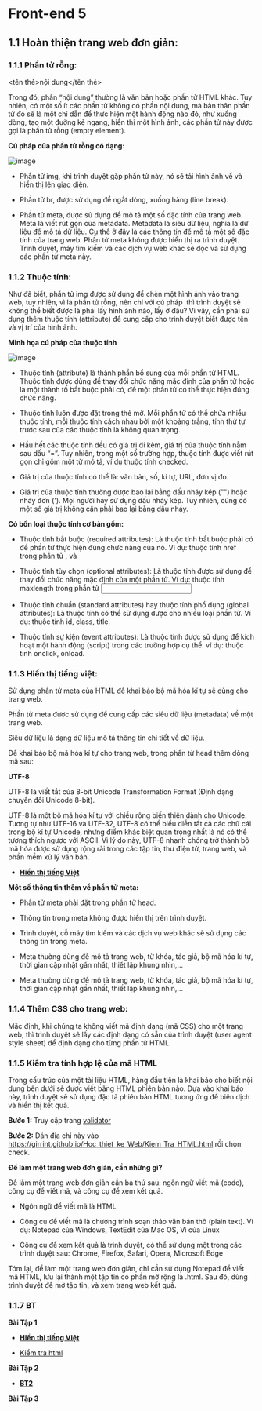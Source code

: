 # Front-end 5

## 1.1 Hoàn thiện trang web đơn giản:

### 1.1.1 Phần tử rỗng:

<tên thẻ>nội dung</tên thẻ>

Trong đó, phần “nội dung” thường là văn bản hoặc phần tử HTML khác.
Tuy nhiên, có một số ít các phần tử không có phần nội dung, mà bản thân phần tử đó sẽ là một chỉ dẫn để thực hiện một hành động nào đó,
như xuống dòng, tạo một đường kẻ ngang, hiển thị một hình ảnh, các phần tử này được gọi là phần tử rỗng (empty element).

**Cú pháp của phần tử rỗng có dạng:**

![image](https://blogger.googleusercontent.com/img/b/R29vZ2xl/AVvXsEgLCukzrdoYgyXnAeaD9uRClDgts3gV-Ur7MNdBE5nbXZktiUR7ppPOQzsegY8_Kk2Y0KX1K7v8N6IE5TOZSuBajBH8l-xGLsYKx1q5fad9YsGWJ0Cx3La9Qwdl76ASus32Lxgy-w2nL3E/w400-h113/1_The+rong.jpg)

- Phần tử img, khi trình duyệt gặp phần tử này, nó sẽ tải hình ảnh về và hiển thị lên giao diện.

- Phần tử br, được sử dụng để ngắt dòng, xuống hàng (line break).

- Phần tử meta, được sử dụng để mô tả một số đặc tính của trang web.
Meta là viết rút gọn của metadata. Metadata là siêu dữ liệu, nghĩa là dữ liệu để mô tả dữ liệu.
Cụ thể ở đây là các thông tin để mô tả một số đặc tính của trang web.
Phần tử meta không được hiển thị ra trình duyệt. Trình duyệt, máy tìm kiếm và các dịch vụ web khác sẽ đọc và sử dụng các phần tử meta này.

### 1.1.2 Thuộc tính:

Như đã biết, phần tử img được sử dụng để chèn một hình ảnh vào trang web, tuy nhiên, vì là phần tử rỗng,
nên chỉ với cú pháp <img> thì trình duyệt sẽ không thể biết được là phải lấy hình ảnh nào, lấy ở đâu? Vì vậy,
cần phải sử dụng thêm thuộc tính (attribute) để cung cấp cho trình duyệt biết được tên và vị trí của hình ảnh.

**Minh họa cú pháp của thuộc tính**

![image](https://blogger.googleusercontent.com/img/b/R29vZ2xl/AVvXsEjo57nqt4A4w2szVAtu5fTx4m_qeIQpTTdssd4BlHHiG0JQOOljm5ATpRyGKLTNIB0tPy-xYAaa1QCC42fj0HgdFa9D3LomF098Jj5Jh99eGjL8mkN0vjXfxtjNhNbtJMapVxCxUhsg4Vs/w400-h163/2_Thuoc+tinh.jpg)

- Thuộc tính (attribute) là thành phần bổ sung của mỗi phần tử HTML. Thuộc tính được dùng để thay đổi chức năng mặc định của phần tử hoặc là một thành tố bắt buộc phải có, để một phần tử có thể thực hiện đúng chức năng.

- Thuộc tính luôn được đặt trong thẻ mở. Mỗi phần tử có thể chứa nhiều thuộc tính, mỗi thuộc tính cách nhau bởi một khoảng trắng, tính thứ tự trước sau của các thuộc tính là không quan trọng.

- Hầu hết các thuộc tính đều có giá trị đi kèm, giá trị của thuộc tính nằm sau dấu “=”. Tuy nhiên, trong một số trường hợp, thuộc tính được viết rút gọn chỉ gồm một từ mô tả, ví dụ thuộc tính checked.

- Giá trị của thuộc tính có thể là: văn bản, số, kí tự, URL, đơn vị đo.

- Giá trị của thuộc tính thường được bao lại bằng dấu nháy kép ("") hoặc nháy đơn ('). Mọi người hay sử dụng dấu nháy kép. Tuy nhiên, cũng có một số giá trị không cần phải bao lại bằng dấu nháy.

**Có bốn loại thuộc tính cơ bản gồm:**

- Thuộc tính bắt buộc (required attributes): Là thuộc tính bắt buộc phải có để phần tử thực hiện đúng chức năng của nó.
Ví dụ: thuộc tính href trong phần tử <a>, và <link>

- Thuộc tính tùy chọn (optional attributes): Là thuộc tính được sử dụng để thay đổi chức năng mặc định của một phần tử.
Ví dụ: thuộc tính maxlength trong phần tử <input>

- Thuộc tính chuẩn (standard attributes) hay thuộc tính phổ dụng (global attributes): Là thuộc tính có thể sử dụng được cho
nhiều loại phần tử. Ví dụ: thuộc tính id, class, title.

- Thuộc tính sự kiện (event attributes): Là thuộc tính được sử dụng để kích hoạt một hành động (script) trong các trường
hợp cụ thể. ví dụ: thuộc tính onclick, onload.

### 1.1.3 Hiển thị tiếng việt:

Sử dụng phần tử meta của HTML để khai báo bộ mã hóa kí tự sẽ dùng cho trang web.

Phần tử meta được sử dụng để cung cấp các siêu dữ liệu (metadata) về một trang web.

Siêu dữ liệu là dạng dữ liệu mô tả thông tin chi tiết về dữ liệu.

Để khai báo bộ mã hóa kí tự cho trang web, trong phần tử head thêm dòng mã sau:

<meta charset="utf-8">

**UTF-8**

UTF-8 là viết tắt của 8-bit Unicode Transformation Format (Định dạng chuyển đổi Unicode 8-bit).

UTF-8 là một bộ mã hóa kí tự với chiều rộng biến thiên dành cho Unicode. Tương tự như UTF-16 và UTF-32, UTF-8 có thể 
biểu diễn tất cả các chữ cái trong bộ kí tự Unicode, nhưng điểm khác biệt quan trọng nhất là nó có thể tương thích ngược 
với ASCII. Vì lý do này, UTF-8 nhanh chóng trở thành bộ mã hóa được sử dụng rộng rãi trong các tập tin, thư điện tử, 
trang web, và phần mềm xử lý văn bản.

* [**Hiển thị tiếng Việt**](https://girrint.github.io/Hoc_thiet_ke_Web/Trang_Web_Dau_Tien2.html)

**Một số thông tin thêm về phần tử meta:**

- Phần tử meta phải đặt trong phần tử head.

- Thông tin trong meta không được hiển thị trên trình duyệt.

- Trình duyệt, cỗ máy tìm kiếm và các dịch vụ web khác sẽ sử dụng các thông tin trong meta.

- Meta thường dùng để mô tả trang web, từ khóa, tác giả, bộ mã hóa kí tự, thời gian cập nhật gần nhất, thiết lập khung nhìn,…

- Meta thường dùng để mô tả trang web, từ khóa, tác giả, bộ mã hóa kí tự, thời gian cập nhật gần nhất, thiết lập khung nhìn,…

### 1.1.4 Thêm CSS cho trang web:

Mặc định, khi chúng ta không viết mã định dạng (mã CSS) cho một trang web, thì trình duyệt sẽ lấy các định dạng có sẵn 
của trình duyệt (user agent style sheet) để định dạng cho từng phần tử HTML.

### 1.1.5 Kiểm tra tính hợp lệ của mã HTML

Trong cấu trúc của một tài liệu HTML, hàng đầu tiên là khai báo cho biết nội dung bên dưới sẽ được viết bằng 
HTML phiên bản nào. Dựa vào khai báo này, trình duyệt sẽ sử dụng đặc tả phiên bản HTML tương ứng để biên dịch và 
hiển thị kết quả.

**Bước 1:** Truy cập trang [validator](https://validator.w3.org/) 

**Bước 2:** Dán địa chỉ này vào https://girrint.github.io/Hoc_thiet_ke_Web/Kiem_Tra_HTML.html rồi chọn check.

**Để làm một trang web đơn giản, cần những gì?**

Để làm một trang web đơn giản cần ba thứ sau: ngôn ngữ viết mã (code), công cụ để viết mã, và công cụ để xem kết quả.

- Ngôn ngữ để viết mã là HTML

- Công cụ để viết mã là chương trình soạn thảo văn bản thô (plain text).
Ví dụ: Notepad của Windows, TextEdit của Mac OS, Vi của Linux

- Công cụ để xem kết quả là trình duyệt, có thể sử dụng một trong các
trình duyệt sau: Chrome, Firefox, Safari, Opera, Microsoft Edge

Tóm lại, để làm một trang web đơn giản, chỉ cần sử dụng Notepad để viết mã HTML, lưu lại thành một tập tin 
có phần mở rộng là .html. Sau đó, dùng trình duyệt để mở tập tin, và xem trang web kết quả.

### 1.1.7 BT

**Bài Tập 1** 

* [**Hiển thị tiếng Việt**](https://girrint.github.io/Hoc_thiet_ke_Web/Trang_Web_Dau_Tien2.html)

* [Kiểm tra html](https://girrint.github.io/Hoc_thiet_ke_Web/Kiem_Tra_HTML.html)

**Bài Tập 2**

* [**BT2**](https://girrint.github.io/Hoc_thiet_ke_Web/B6_W5_BT2.html)

**Bài Tập 3**

